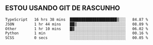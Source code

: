 ## ESTOU USANDO GIT DE RASCUNHO

<!--START_SECTION:waka-->

```txt
TypeScript   16 hrs 38 mins  █████████████████████▒░░░   84.87 %
JSON         1 hr 44 mins    ██▒░░░░░░░░░░░░░░░░░░░░░░   08.89 %
Other        1 hr 10 mins    █▓░░░░░░░░░░░░░░░░░░░░░░░   06.02 %
Python       1 min           ░░░░░░░░░░░░░░░░░░░░░░░░░   00.16 %
SCSS         0 secs          ░░░░░░░░░░░░░░░░░░░░░░░░░   00.05 %
```

<!--END_SECTION:waka-->
